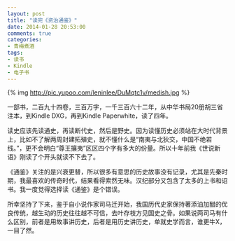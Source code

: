 ```yaml
---
layout: post
title: "读完《资治通鉴》"
date: 2014-01-28 20:53:00
comments: true
categories:
- 青梅煮酒
tags:
- 读书
- Kindle
- 电子书
---
```


{% img http://pic.yupoo.com/leninlee/DuMqtc1v/medish.jpg %}

一部书，二百九十四卷，三百万字，一千三百六十二年，从中华书局20册胡三省注本，到Kindle DXG，再到Kindle Paperwhite，读了四年。

读史应该先读通史，再读断代史，然后是野史。因为读懂历史必须站在大时代背景上，比如不了解两周封建拓殖史，就不懂什么是“南夷与北狄交，中国不绝若线。”，更不会明白“尊王攘夷”区区四个字有多大的份量。所以十年前我《世说新语》刚读了个开头就读不下去了。

《通鉴》关注的是兴衰更替，所以很多有意思的历史故事没有记录，尤其是先秦时期，我最喜欢的传奇时代，结果看得索然无味。汉纪部分又包含了太多的上书和诏书。我一度觉得选择读《通鉴》是个错误。

所幸坚持了下来，鉴于自小说作家司马迁开始，我国历代史家保持著添油加醋的优良传统，越生动的历史往往越不可信，去叶存枝方见国史之骨。如果说两司马有什么区别，前者是用故事讲历史，后者是用历史讲历史，单就史学而言，谁更牛X，一目了然。
